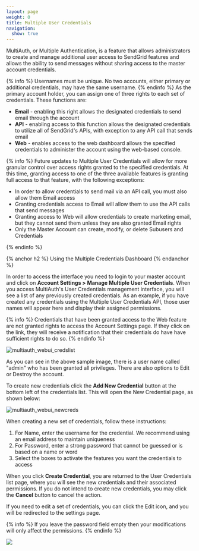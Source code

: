 ```yaml
---
layout: page
weight: 0
title: Multiple User Credentials
navigation:
  show: true
---
```


MultiAuth, or Multiple Authentication, is a feature that allows administrators to create and manage additional user access to SendGrid features and allows the ability to send messages without sharing access to the master account credentials.


{% info %} Usernames must be unique. No two accounts, either primary or additional credentials, may have the same username. {% endinfo %}
 As the primary account holder, you can assign one of three rights to each set of credentials. These functions are:

-   **Email** - enabling this right allows the designated credentials to send email through the account
-   **API** - enabling access to this function allows the designated credentials to utilize all of SendGrid's APIs, with exception to any API call that sends email
-   **Web** - enables access to the web dashboard allows the specified credentials to administer the account using the web-based console.


{% info %} Future updates to Multiple User Credentials will allow for more granular control over access rights granted to the specified credentials. At this time, granting access to one of the three available features is granting full access to that feature, with the following exceptions:

-   In order to allow credentials to send mail via an API call, you must also allow them Email access
-   Granting credentials access to Email will allow them to use the API calls that send messages
-   Granting access to Web will allow credentials to create marketing email, but they cannot send them unless they are also granted Email rights
-   Only the Master Account can create, modify, or delete Subusers and Credentials

{% endinfo %}
 
{% anchor h2 %} Using the Multiple Credentials Dashboard {% endanchor %}


In order to access the interface you need to login to your master account and click on **Account Settings \> Manage Multiple User Credentials**. When you access MultiAuth's User Credentials management interface, you will see a list of any previously created credentials. As an example, if you have created any credentials using the Multiple User Credentials API, those user names will appear here and display their assigned permissions.


{% info %} Credentials that have been granted access to the Web feature are not granted rights to access the Account Settings page. If they click on the link, they will receive a notification that their credentials do have have sufficient rights to do so. {% endinfo %}


![]({{root_url}}/images/multiple_credentials_1.png "multiauth_webui_credslist")

As you can see in the above sample image, there is a user name called "admin" who has been granted all privileges. There are also options to Edit or Destroy the account.

To create new credentials click the **Add New Credential** button at the bottom left of the credentials list. This will open the New Credential page, as shown below:

![]({{root_url}}/images/multiple_credentials_2.png "multiauth_webui_newcreds")

When creating a new set of credentials, follow these instructions:

1.  For Name, enter the username for the credential. We recommend using an email address to maintain uniqueness
2.  For Password, enter a strong password that cannot be guessed or is based on a name or word
3.  Select the boxes to activate the features you want the credentials to access

When you click **Create Credential**, you are returned to the User Credentials list page, where you will see the new credentials and their associated permissions. If you do not intend to create new credentials, you may click the **Cancel** button to cancel the action.

If you need to edit a set of credentials, you can click the Edit icon, and you will be redirected to the settings page.


{% info %} If you leave the password field empty then your modifications will only affect the permissions. {% endinfo %}


![]({{root_url}}/images/multiple_credentials_3.png)


